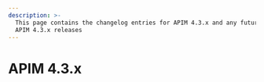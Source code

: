 ```yaml
---
description: >-
  This page contains the changelog entries for APIM 4.3.x and any future patch
  APIM 4.3.x releases
---
```


# APIM 4.3.x

